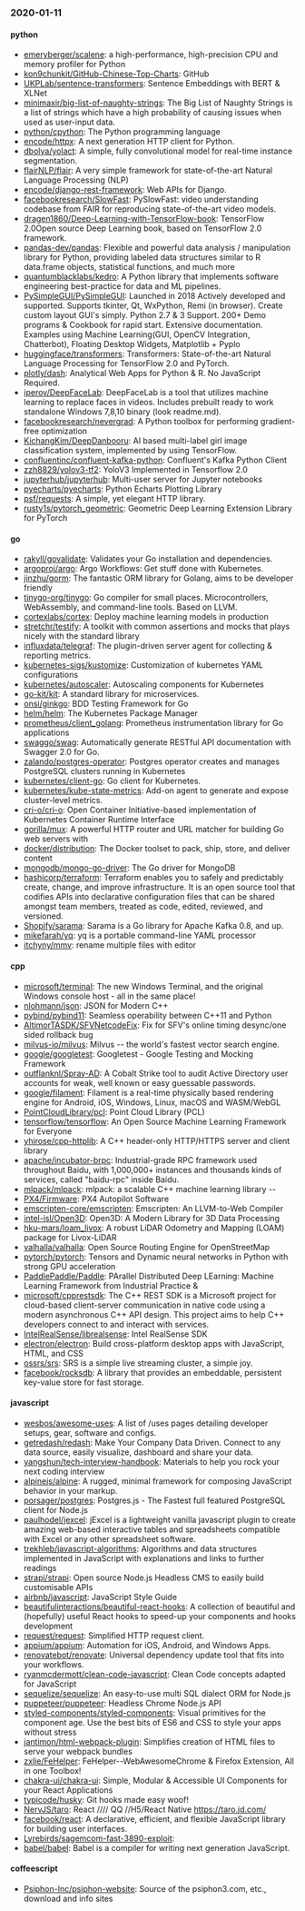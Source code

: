 ### 2020-01-11

#### python
* [emeryberger/scalene](https://github.com/emeryberger/scalene): a high-performance, high-precision CPU and memory profiler for Python
* [kon9chunkit/GitHub-Chinese-Top-Charts](https://github.com/kon9chunkit/GitHub-Chinese-Top-Charts):  GitHub
* [UKPLab/sentence-transformers](https://github.com/UKPLab/sentence-transformers): Sentence Embeddings with BERT & XLNet
* [minimaxir/big-list-of-naughty-strings](https://github.com/minimaxir/big-list-of-naughty-strings): The Big List of Naughty Strings is a list of strings which have a high probability of causing issues when used as user-input data.
* [python/cpython](https://github.com/python/cpython): The Python programming language
* [encode/httpx](https://github.com/encode/httpx): A next generation HTTP client for Python. 
* [dbolya/yolact](https://github.com/dbolya/yolact): A simple, fully convolutional model for real-time instance segmentation.
* [flairNLP/flair](https://github.com/flairNLP/flair): A very simple framework for state-of-the-art Natural Language Processing (NLP)
* [encode/django-rest-framework](https://github.com/encode/django-rest-framework): Web APIs for Django. 
* [facebookresearch/SlowFast](https://github.com/facebookresearch/SlowFast): PySlowFast: video understanding codebase from FAIR for reproducing state-of-the-art video models.
* [dragen1860/Deep-Learning-with-TensorFlow-book](https://github.com/dragen1860/Deep-Learning-with-TensorFlow-book): TensorFlow 2.0Open source Deep Learning book, based on TensorFlow 2.0 framework.
* [pandas-dev/pandas](https://github.com/pandas-dev/pandas): Flexible and powerful data analysis / manipulation library for Python, providing labeled data structures similar to R data.frame objects, statistical functions, and much more
* [quantumblacklabs/kedro](https://github.com/quantumblacklabs/kedro): A Python library that implements software engineering best-practice for data and ML pipelines.
* [PySimpleGUI/PySimpleGUI](https://github.com/PySimpleGUI/PySimpleGUI): Launched in 2018 Actively developed and supported. Supports tkinter, Qt, WxPython, Remi (in browser). Create custom layout GUI's simply. Python 2.7 & 3 Support. 200+ Demo programs & Cookbook for rapid start. Extensive documentation. Examples using Machine Learning(GUI, OpenCV Integration, Chatterbot), Floating Desktop Widgets, Matplotlib + Pyplo
* [huggingface/transformers](https://github.com/huggingface/transformers):  Transformers: State-of-the-art Natural Language Processing for TensorFlow 2.0 and PyTorch.
* [plotly/dash](https://github.com/plotly/dash): Analytical Web Apps for Python & R. No JavaScript Required.
* [iperov/DeepFaceLab](https://github.com/iperov/DeepFaceLab): DeepFaceLab is a tool that utilizes machine learning to replace faces in videos. Includes prebuilt ready to work standalone Windows 7,8,10 binary (look readme.md).
* [facebookresearch/nevergrad](https://github.com/facebookresearch/nevergrad): A Python toolbox for performing gradient-free optimization
* [KichangKim/DeepDanbooru](https://github.com/KichangKim/DeepDanbooru): AI based multi-label girl image classification system, implemented by using TensorFlow.
* [confluentinc/confluent-kafka-python](https://github.com/confluentinc/confluent-kafka-python): Confluent's Kafka Python Client
* [zzh8829/yolov3-tf2](https://github.com/zzh8829/yolov3-tf2): YoloV3 Implemented in Tensorflow 2.0
* [jupyterhub/jupyterhub](https://github.com/jupyterhub/jupyterhub): Multi-user server for Jupyter notebooks
* [pyecharts/pyecharts](https://github.com/pyecharts/pyecharts):  Python Echarts Plotting Library
* [psf/requests](https://github.com/psf/requests): A simple, yet elegant HTTP library.
* [rusty1s/pytorch_geometric](https://github.com/rusty1s/pytorch_geometric): Geometric Deep Learning Extension Library for PyTorch

#### go
* [rakyll/govalidate](https://github.com/rakyll/govalidate): Validates your Go installation and dependencies.
* [argoproj/argo](https://github.com/argoproj/argo): Argo Workflows: Get stuff done with Kubernetes.
* [jinzhu/gorm](https://github.com/jinzhu/gorm): The fantastic ORM library for Golang, aims to be developer friendly
* [tinygo-org/tinygo](https://github.com/tinygo-org/tinygo): Go compiler for small places. Microcontrollers, WebAssembly, and command-line tools. Based on LLVM.
* [cortexlabs/cortex](https://github.com/cortexlabs/cortex): Deploy machine learning models in production
* [stretchr/testify](https://github.com/stretchr/testify): A toolkit with common assertions and mocks that plays nicely with the standard library
* [influxdata/telegraf](https://github.com/influxdata/telegraf): The plugin-driven server agent for collecting & reporting metrics.
* [kubernetes-sigs/kustomize](https://github.com/kubernetes-sigs/kustomize): Customization of kubernetes YAML configurations
* [kubernetes/autoscaler](https://github.com/kubernetes/autoscaler): Autoscaling components for Kubernetes
* [go-kit/kit](https://github.com/go-kit/kit): A standard library for microservices.
* [onsi/ginkgo](https://github.com/onsi/ginkgo): BDD Testing Framework for Go
* [helm/helm](https://github.com/helm/helm): The Kubernetes Package Manager
* [prometheus/client_golang](https://github.com/prometheus/client_golang): Prometheus instrumentation library for Go applications
* [swaggo/swag](https://github.com/swaggo/swag): Automatically generate RESTful API documentation with Swagger 2.0 for Go.
* [zalando/postgres-operator](https://github.com/zalando/postgres-operator): Postgres operator creates and manages PostgreSQL clusters running in Kubernetes
* [kubernetes/client-go](https://github.com/kubernetes/client-go): Go client for Kubernetes.
* [kubernetes/kube-state-metrics](https://github.com/kubernetes/kube-state-metrics): Add-on agent to generate and expose cluster-level metrics.
* [cri-o/cri-o](https://github.com/cri-o/cri-o): Open Container Initiative-based implementation of Kubernetes Container Runtime Interface
* [gorilla/mux](https://github.com/gorilla/mux): A powerful HTTP router and URL matcher for building Go web servers with 
* [docker/distribution](https://github.com/docker/distribution): The Docker toolset to pack, ship, store, and deliver content
* [mongodb/mongo-go-driver](https://github.com/mongodb/mongo-go-driver): The Go driver for MongoDB
* [hashicorp/terraform](https://github.com/hashicorp/terraform): Terraform enables you to safely and predictably create, change, and improve infrastructure. It is an open source tool that codifies APIs into declarative configuration files that can be shared amongst team members, treated as code, edited, reviewed, and versioned.
* [Shopify/sarama](https://github.com/Shopify/sarama): Sarama is a Go library for Apache Kafka 0.8, and up.
* [mikefarah/yq](https://github.com/mikefarah/yq): yq is a portable command-line YAML processor
* [itchyny/mmv](https://github.com/itchyny/mmv): rename multiple files with editor

#### cpp
* [microsoft/terminal](https://github.com/microsoft/terminal): The new Windows Terminal, and the original Windows console host - all in the same place!
* [nlohmann/json](https://github.com/nlohmann/json): JSON for Modern C++
* [pybind/pybind11](https://github.com/pybind/pybind11): Seamless operability between C++11 and Python
* [AltimorTASDK/SFVNetcodeFix](https://github.com/AltimorTASDK/SFVNetcodeFix): Fix for SFV's online timing desync/one sided rollback bug
* [milvus-io/milvus](https://github.com/milvus-io/milvus): Milvus -- the world's fastest vector search engine.
* [google/googletest](https://github.com/google/googletest): Googletest - Google Testing and Mocking Framework
* [outflanknl/Spray-AD](https://github.com/outflanknl/Spray-AD): A Cobalt Strike tool to audit Active Directory user accounts for weak, well known or easy guessable passwords.
* [google/filament](https://github.com/google/filament): Filament is a real-time physically based rendering engine for Android, iOS, Windows, Linux, macOS and WASM/WebGL
* [PointCloudLibrary/pcl](https://github.com/PointCloudLibrary/pcl): Point Cloud Library (PCL)
* [tensorflow/tensorflow](https://github.com/tensorflow/tensorflow): An Open Source Machine Learning Framework for Everyone
* [yhirose/cpp-httplib](https://github.com/yhirose/cpp-httplib): A C++ header-only HTTP/HTTPS server and client library
* [apache/incubator-brpc](https://github.com/apache/incubator-brpc): Industrial-grade RPC framework used throughout Baidu, with 1,000,000+ instances and thousands kinds of services, called "baidu-rpc" inside Baidu.
* [mlpack/mlpack](https://github.com/mlpack/mlpack): mlpack: a scalable C++ machine learning library --
* [PX4/Firmware](https://github.com/PX4/Firmware): PX4 Autopilot Software
* [emscripten-core/emscripten](https://github.com/emscripten-core/emscripten): Emscripten: An LLVM-to-Web Compiler
* [intel-isl/Open3D](https://github.com/intel-isl/Open3D): Open3D: A Modern Library for 3D Data Processing
* [hku-mars/loam_livox](https://github.com/hku-mars/loam_livox): A robust LiDAR Odometry and Mapping (LOAM) package for Livox-LiDAR
* [valhalla/valhalla](https://github.com/valhalla/valhalla): Open Source Routing Engine for OpenStreetMap
* [pytorch/pytorch](https://github.com/pytorch/pytorch): Tensors and Dynamic neural networks in Python with strong GPU acceleration
* [PaddlePaddle/Paddle](https://github.com/PaddlePaddle/Paddle): PArallel Distributed Deep LEarning: Machine Learning Framework from Industrial Practice &
* [microsoft/cpprestsdk](https://github.com/microsoft/cpprestsdk): The C++ REST SDK is a Microsoft project for cloud-based client-server communication in native code using a modern asynchronous C++ API design. This project aims to help C++ developers connect to and interact with services.
* [IntelRealSense/librealsense](https://github.com/IntelRealSense/librealsense): Intel RealSense SDK
* [electron/electron](https://github.com/electron/electron): Build cross-platform desktop apps with JavaScript, HTML, and CSS
* [ossrs/srs](https://github.com/ossrs/srs): SRS is a simple live streaming cluster, a simple joy.
* [facebook/rocksdb](https://github.com/facebook/rocksdb): A library that provides an embeddable, persistent key-value store for fast storage.

#### javascript
* [wesbos/awesome-uses](https://github.com/wesbos/awesome-uses): A list of /uses pages detailing developer setups, gear, software and configs.
* [getredash/redash](https://github.com/getredash/redash): Make Your Company Data Driven. Connect to any data source, easily visualize, dashboard and share your data.
* [yangshun/tech-interview-handbook](https://github.com/yangshun/tech-interview-handbook):  Materials to help you rock your next coding interview
* [alpinejs/alpine](https://github.com/alpinejs/alpine): A rugged, minimal framework for composing JavaScript behavior in your markup.
* [porsager/postgres](https://github.com/porsager/postgres): Postgres.js - The Fastest full featured PostgreSQL client for Node.js
* [paulhodel/jexcel](https://github.com/paulhodel/jexcel): jExcel is a lightweight vanilla javascript plugin to create amazing web-based interactive tables and spreadsheets compatible with Excel or any other spreadsheet software.
* [trekhleb/javascript-algorithms](https://github.com/trekhleb/javascript-algorithms):  Algorithms and data structures implemented in JavaScript with explanations and links to further readings
* [strapi/strapi](https://github.com/strapi/strapi):  Open source Node.js Headless CMS to easily build customisable APIs
* [airbnb/javascript](https://github.com/airbnb/javascript): JavaScript Style Guide
* [beautifulinteractions/beautiful-react-hooks](https://github.com/beautifulinteractions/beautiful-react-hooks): A collection of beautiful and (hopefully) useful React hooks to speed-up your components and hooks development 
* [request/request](https://github.com/request/request):  Simplified HTTP request client.
* [appium/appium](https://github.com/appium/appium):  Automation for iOS, Android, and Windows Apps.
* [renovatebot/renovate](https://github.com/renovatebot/renovate): Universal dependency update tool that fits into your workflows.
* [ryanmcdermott/clean-code-javascript](https://github.com/ryanmcdermott/clean-code-javascript):  Clean Code concepts adapted for JavaScript
* [sequelize/sequelize](https://github.com/sequelize/sequelize): An easy-to-use multi SQL dialect ORM for Node.js
* [puppeteer/puppeteer](https://github.com/puppeteer/puppeteer): Headless Chrome Node.js API
* [styled-components/styled-components](https://github.com/styled-components/styled-components): Visual primitives for the component age. Use the best bits of ES6 and CSS to style your apps without stress 
* [jantimon/html-webpack-plugin](https://github.com/jantimon/html-webpack-plugin): Simplifies creation of HTML files to serve your webpack bundles
* [zxlie/FeHelper](https://github.com/zxlie/FeHelper): FeHelper--WebAwesomeChrome & Firefox Extension, All in one Toolbox!
* [chakra-ui/chakra-ui](https://github.com/chakra-ui/chakra-ui): Simple, Modular & Accessible UI Components for your React Applications
* [typicode/husky](https://github.com/typicode/husky): Git hooks made easy  woof!
* [NervJS/taro](https://github.com/NervJS/taro):  React //// QQ //H5/React Native  https://taro.jd.com/
* [facebook/react](https://github.com/facebook/react): A declarative, efficient, and flexible JavaScript library for building user interfaces.
* [Lyrebirds/sagemcom-fast-3890-exploit](https://github.com/Lyrebirds/sagemcom-fast-3890-exploit): 
* [babel/babel](https://github.com/babel/babel):  Babel is a compiler for writing next generation JavaScript.

#### coffeescript
* [Psiphon-Inc/psiphon-website](https://github.com/Psiphon-Inc/psiphon-website): Source of the psiphon3.com, etc., download and info sites
